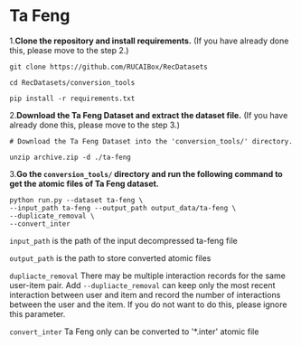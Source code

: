 # Ta Feng

1.**Clone the repository and install requirements.** 
(If you have already done this, please move to the step 2.)

```
git clone https://github.com/RUCAIBox/RecDatasets

cd RecDatasets/conversion_tools

pip install -r requirements.txt
```

2.**Download the Ta Feng Dataset and extract the dataset file.**
(If you have already done this, please move to the step 3.)

```
# Download the Ta Feng Dataset into the 'conversion_tools/' directory.

unzip archive.zip -d ./ta-feng
```

3.**Go the ``conversion_tools/`` directory 
and run the following command to get the atomic files of Ta Feng dataset.**

```
python run.py --dataset ta-feng \ 
--input_path ta-feng --output_path output_data/ta-feng \
--duplicate_removal \ 
--convert_inter
```

`input_path` is the path of the input decompressed ta-feng file

`output_path` is the path to store converted atomic files

 `dupliacte_removal` There may be multiple interaction records for the same user-item pair. Add `--dupliacte_removal` can 
 keep only the most recent interaction between user and item and 
 record the number of interactions between the user and the item. 
 If you do not want to do this, please ignore this parameter.

 `convert_inter` Ta Feng only can be converted to '*.inter' atomic file
